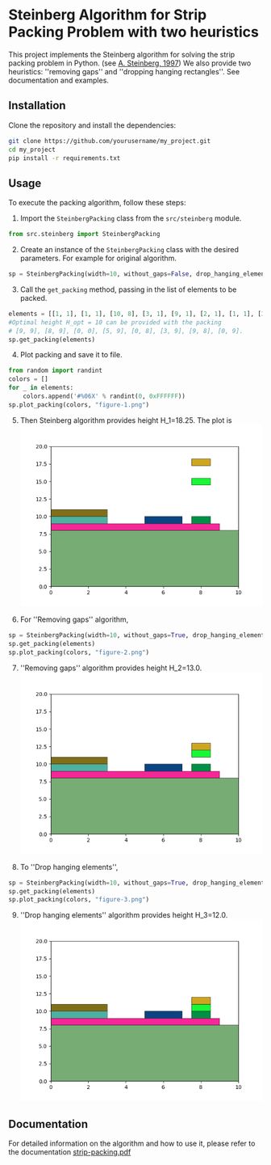 # Steinberg Algorithm for Strip Packing Problem with two heuristics

This project implements the Steinberg algorithm for solving the strip packing problem in Python. (see [A. Steinberg, 1997](https://epubs.siam.org/doi/10.1137/S0097539793255801)) We also provide two heuristics: ''removing gaps'' and ''dropping hanging rectangles''. See documentation and examples. 

## Installation

Clone the repository and install the dependencies:

```bash
git clone https://github.com/yourusername/my_project.git
cd my_project
pip install -r requirements.txt
```

## Usage
To execute the packing algorithm, follow these steps:

1. Import the `SteinbergPacking` class from the `src/steinberg` module.
```python
from src.steinberg import SteinbergPacking
```
2. Create an instance of the `SteinbergPacking` class with the desired parameters. For example for original algorithm.
```python
sp = SteinbergPacking(width=10, without_gaps=False, drop_hanging_element=False)
```
3. Call the `get_packing` method, passing in the list of elements to be packed.
```python
elements = [[1, 1], [1, 1], [10, 8], [3, 1], [9, 1], [2, 1], [1, 1], [3, 1]]
#Optimal height H_opt = 10 can be provided with the packing 
# [9, 9], [8, 9], [0, 0], [5, 9], [0, 8], [3, 9], [9, 8], [0, 9].  
sp.get_packing(elements)
```
4. Plot packing and save it to file.
```python
from random import randint
colors = []
for _ in elements:
    colors.append('#%06X' % randint(0, 0xFFFFFF))
sp.plot_packing(colors, "figure-1.png")
```

5. Then Steinberg algorithm provides height H_1=18.25. The plot is 
![Alt text](docs/figure-1.png?raw=true "Steinberg")

6. For ''Removing gaps'' algorithm,
```python
sp = SteinbergPacking(width=10, without_gaps=True, drop_hanging_element=False)
sp.get_packing(elements)
sp.plot_packing(colors, "figure-2.png")
```

7. ''Removing gaps'' algorithm provides height H_2=13.0.
![Alt text](docs/figure-2.png?raw=true "Removing gaps")

8. To ''Drop hanging elements'',
```python
sp = SteinbergPacking(width=10, without_gaps=True, drop_hanging_element=True)
sp.get_packing(elements)
sp.plot_packing(colors, "figure-3.png")
```

9. ''Drop hanging elements'' algorithm provides height H_3=12.0.
![Alt text](docs/figure-3.png?raw=true "DropAll")

## Documentation
For detailed information on the algorithm and how to use it, please refer to the documentation [strip-packing.pdf](https://github.com/yzdxdydz/strip-packing/blob/main/docs/strip-packing.pdf)